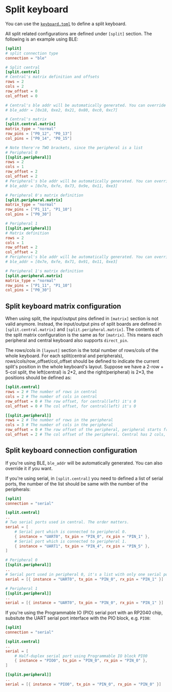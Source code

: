 # Split keyboard

You can use the [`keyboard.toml`](../keyboard_configuration) to define a split keyboard.

All split related configurations are defined under `[split]` section. The following is an example using BLE:

```toml
[split]
# split connection type
connection = "ble"

# Split central
[split.central]
# Central's matrix definition and offsets
rows = 2
cols = 2
row_offset = 0
col_offset = 0

# Central's ble addr will be automatically generated. You can override it if you want.
# ble_addr = [0x18, 0xe2, 0x21, 0x80, 0xc0, 0xc7]

# Central's matrix
[split.central.matrix]
matrix_type = "normal"
row_pins = ["P0_12", "P0_13"]
col_pins = ["P0_14", "P0_15"]

# Note there're TWO brackets, since the peripheral is a list
# Peripheral 0
[[split.peripheral]]
rows = 2
cols = 1
row_offset = 2
col_offset = 2
# Peripheral's ble addr will be automatically generated. You can override it if you want.
# ble_addr = [0x7e, 0xfe, 0x73, 0x9e, 0x11, 0xe3]

# Peripheral 0's matrix definition
[split.peripheral.matrix]
matrix_type = "normal"
row_pins = ["P1_11", "P1_10"]
col_pins = ["P0_30"]

# Peripheral 1
[[split.peripheral]]
# Matrix definition
rows = 2
cols = 1
row_offset = 2
col_offset = 2
# Peripheral's ble addr will be automatically generated. You can override it if you want.
# ble_addr = [0x7e, 0xfe, 0x71, 0x91, 0x11, 0xe3]

# Peripheral 1's matrix definition
[split.peripheral.matrix]
matrix_type = "normal"
row_pins = ["P1_11", "P1_10"]
col_pins = ["P0_30"]
```

## Split keyboard matrix configuration

When using split, the input/output pins defined in `[matrix]` section is not valid anymore. Instead, the input/output pins of split boards are defined in `[split.central.matrix]` and `[split.peripheral.matrix]`. The contents of the split matrix configuration is the same as for `[matrix]`. This means each peripheral and central keyboard also supports `direct_pin`.

The rows/cols in `[layout]` section is the total number of rows/cols of the whole keyboard. For each split(central and peripherals), rows/cols/row_offset/col_offset should be defined to indicate the current split's position in the whole keyboard's layout. Suppose we have a 2-row + 5-col split, the left(central) is 2\*2, and the right(peripheral) is 2\*3, the positions should be defined as:

```toml
[split.central]
rows = 2 # The number of rows in central
cols = 2 # The number of cols in central
row_offset = 0 # The row offset, for central(left) it's 0
col_offset = 0 # The col offset, for central(left) it's 0

[[split.peripheral]]
rows = 2 # The number of rows in the peripheral
cols = 3 # The number of cols in the peripheral
row_offset = 0 # The row offset of the peripheral, peripheral starts from row 0, so the offset is 0
col_offset = 2 # The col offset of the peripheral. Central has 2 cols, so the col_offset should be 2 for the peripheral
```

## Split keyboard connection configuration

If you're using BLE, `ble_addr` will be automatically generated. You can also override it if you want.

If you're using serial, in `[split.central]` you need to defined a list of serial ports, the number of the list should be same with the number of the peripherals:

```toml
[split]
connection = "serial"

[split.central]
..
# Two serial ports used in central. The order matters.
serial = [
    # Serial port which is connected to peripheral 0.
    { instance = "UART0", tx_pin = "PIN_0", rx_pin = "PIN_1" },
    # Serial port which is connected to peripheral 1.
    { instance = "UART1", tx_pin = "PIN_4", rx_pin = "PIN_5" },
]

# Peripheral 0
[[split.peripheral]]
..
# Serial port used in peripheral 0, it's a list with only one serial port element.
serial = [{ instance = "UART0", tx_pin = "PIN_0", rx_pin = "PIN_1" }]

# Peripheral 1
[[split.peripheral]]
..
serial = [{ instance = "UART0", tx_pin = "PIN_0", rx_pin = "PIN_1" }]
```

If you're using the Programmable IO (PIO) serial port with an RP2040 chip, subsitute the UART serial port interface with the PIO block, e.g. `PIO0`:

```toml
[split]
connection = "serial"

[split.central]
..
serial = [
    # Half-duplex serial port using Programmable IO block PIO0
    { instance = "PIO0", tx_pin = "PIN_0", rx_pin = "PIN_0" },
]

[[split.peripheral]]
..
serial = [{ instance = "PIO0", tx_pin = "PIN_0", rx_pin = "PIN_0" }]
```
